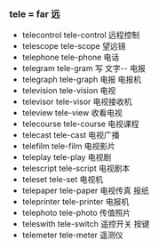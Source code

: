 ### tele = far 远

- telecontrol  tele-control 远程控制
- telescope tele-scope 望远镜
- telephone tele-phone 电话
- telegram tele-gram 写 文字-- 电报
- telegraph tele-graph 电报 电报机
- television tele-vision 电视
- televisor tele-visor 电视接收机
- teleview tele-view 收看电视
- telecourse tele-course  电视课程
- telecast tele-cast 电视广播
- telefilm tele-film 电视影片
- teleplay tele-play 电视剧
- telescript tele-script 电视剧本
- teleset tele-set 电视机
- telepaper tele-paper 电视传真 报纸
- teleprinter tele-printer 电报机
- telephoto tele-photo 传值照片
- teleswith tele-switch 遥控开关 按键
- telemeter tele-meter 遥测仪